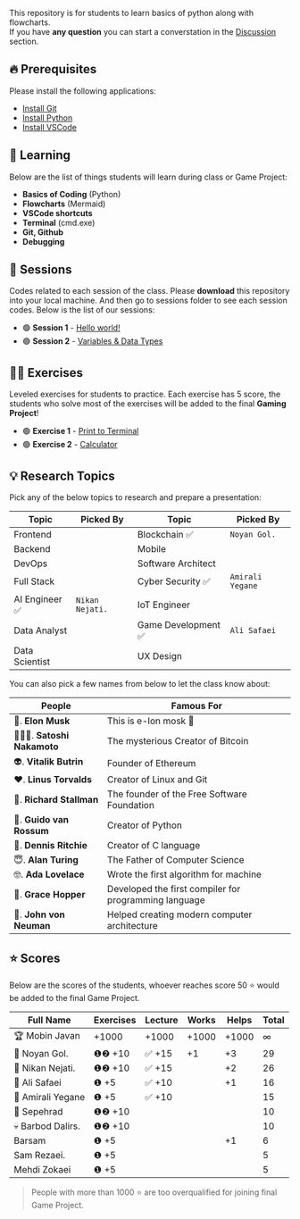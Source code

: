 This repository is for students to learn basics of python along with flowcharts.  
If you have **any question** you can start a converstation in the [Discussion](https://github.com/hayyaun/kids/discussions) section.

## 🔥 Prerequisites

Please install the following applications:

- [Install Git](https://git-scm.com/downloads)
- [Install Python](https://www.python.org/downloads/release/python-3130/)
- [Install VSCode](https://code.visualstudio.com/)

## 🧠 Learning

Below are the list of things students will learn during class or Game Project:

- **Basics of Coding** (Python)
- **Flowcharts** (Mermaid)
- **VSCode shortcuts**
- **Terminal** (cmd.exe)
- **Git, Github**
- **Debugging**

## 📒 Sessions

Codes related to each session of the class.
Please **download** this repository into your local machine.
And then go to sessions folder to see each session codes.
Below is the list of our sessions:

- 🟢 **Session 1** - [Hello world!](/sessions/session-1.ipynb)
- 🟢 **Session 2** - [Variables & Data Types](/sessions/session-2.ipynb)

## 🧑‍💻 Exercises

Leveled exercises for students to practice.
Each exercise has 5 score, the students who solve most of the exercises will be added to the final **Gaming Project**!

- 🟢 **Exercise 1** - [Print to Terminal](/exercises/exercise-1.py)
- 🟢 **Exercise 2** - [Calculator](/exercises/exercise-2.py)

## 💡 Research Topics

Pick any of the below topics to research and prepare a presentation:

| Topic          | Picked By       | Topic               | Picked By        |
| -------------- | --------------- | ------------------- | ---------------- |
| Frontend       |                 | Blockchain ✅       | `Noyan Gol.`     |
| Backend        |                 | Mobile              |                  |
| DevOps         |                 | Software Architect  |                  |
| Full Stack     |                 | Cyber Security ✅   | `Amirali Yegane` |
| AI Engineer ✅ | `Nikan Nejati.` | IoT Engineer        |                  |
| Data Analyst   |                 | Game Development ✅ | `Ali Safaei`     |
| Data Scientist |                 | UX Design           |                  |

You can also pick a few names from below to let the class know about:

| People                   | Famous For                                            |
| ------------------------ | ----------------------------------------------------- |
| 🗿. **Elon Musk**        | This is e-lon mosk 🗿                                 |
| 🦹🏻‍♀️. **Satoshi Nakamoto** | The mysterious Creator of Bitcoin                     |
| 👽. **Vitalik Butrin**   | Founder of Ethereum                                   |
| ❤️. **Linus Torvalds**   | Creator of Linux and Git                              |
| 🙏. **Richard Stallman** | The founder of the Free Software Foundation           |
| 🤡. **Guido van Rossum** | Creator of Python                                     |
| 🫡. **Dennis Ritchie**    | Creator of C language                                 |
| 😇. **Alan Turing**      | The Father of Computer Science                        |
| 🤓. **Ada Lovelace**     | Wrote the first algorithm for machine                 |
| 🤖. **Grace Hopper**     | Developed the first compiler for programming language |
| 🤩. **John von Neuman**  | Helped creating modern computer architecture          |

## ⭐ Scores

Below are the scores of the students, whoever reaches score 50 ⭐ would be added to the final Game Project.

| Full Name         | Exercises | Lecture | Works | Helps | Total |
| ----------------- | --------- | ------- | ----- | ----- | ----- |
| 🏆 Mobin Javan    | +1000     | +1000   | +1000 | +1000 | ∞     |
| 🥇 Noyan Gol.     | ❶❷ +10    | ✅ +15  | +1    | +3    | 29    |
| 🥈 Nikan Nejati.  | ❶❷ +10    | ✅ +15  |       | +2    | 26    |
| 🥉 Ali Safaei     | ❶ +5      | ✅ +10  |       | +1    | 16    |
| 🏅 Amirali Yegane | ❶ +5      | ✅ +10  |       |       | 15    |
| 🏅 Sepehrad       | ❶❷ +10    |         |       |       | 10    |
| 💀 Barbod Dalirs. | ❶❷ +10    |         |       |       | 10    |
| Barsam            | ❶ +5      |         |       | +1    | 6     |
| Sam Rezaei.       | ❶ +5      |         |       |       | 5     |
| Mehdi Zokaei      | ❶ +5      |         |       |       | 5     |

> People with more than 1000 ⭐ are too overqualified for joining final Game Project.

